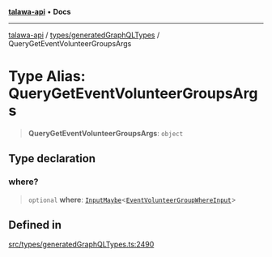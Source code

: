 [**talawa-api**](../../../README.md) • **Docs**

***

[talawa-api](../../../modules.md) / [types/generatedGraphQLTypes](../README.md) / QueryGetEventVolunteerGroupsArgs

# Type Alias: QueryGetEventVolunteerGroupsArgs

> **QueryGetEventVolunteerGroupsArgs**: `object`

## Type declaration

### where?

> `optional` **where**: [`InputMaybe`](InputMaybe.md)\<[`EventVolunteerGroupWhereInput`](EventVolunteerGroupWhereInput.md)\>

## Defined in

[src/types/generatedGraphQLTypes.ts:2490](https://github.com/PalisadoesFoundation/talawa-api/blob/3bacbf38707ebd3e3e5f1bc5b4cc7aa3b2adc169/src/types/generatedGraphQLTypes.ts#L2490)
